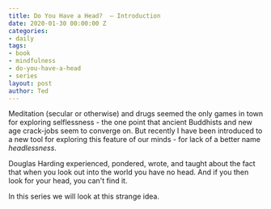 ```yaml
---
title: Do You Have a Head?  – Introduction
date: 2020-01-30 00:00:00 Z
categories:
- daily
tags:
- book
- mindfulness
- do-you-have-a-head
- series
layout: post
author: Ted
---
```


Meditation (secular or otherwise) and drugs seemed the only games in town for exploring selflessness - the one point that ancient Buddhists and new age crack-jobs seem to converge on. But recently I have been introduced to a new tool for exploring this feature of our minds - for lack of a better name _headlessness_.

Douglas Harding experienced, pondered, wrote, and taught about the fact that when you look out into the world you have no head. And if you then look for your head, you can't find it.

In this series we will look at this strange idea.
